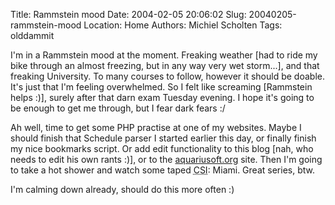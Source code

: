Title: Rammstein mood
Date: 2004-02-05 20:06:02
Slug: 20040205-rammstein-mood
Location: Home
Authors: Michiel Scholten
Tags: olddammit

<p>I'm in a Rammstein mood at the moment. Freaking weather [had to ride my bike through an almost freezing, but in any way very wet storm...], and that freaking University. To many courses to follow, however it should be doable. It's just that I'm feeling overwhelmed. So I felt like screaming [Rammstein helps :)], surely after that darn exam Tuesday evening. I hope it's going to be enough to get me through, but I fear dark fears :/</p>
<p>Ah well, time to get some PHP practise at one of my websites. Maybe I should finish that Schedule parser I started earlier this day, or finally finish my nice bookmarks script. Or add edit functionality to this blog [nah, who needs to edit his own rants :)], or to the <a href="/">aquariusoft.org</a> site. Then I'm going to take a hot shower and watch some taped <acronym title="Crime Scene Investigation">CSI</acronym>: Miami. Great series, btw.</p>
<p>I'm calming down already, should do this more often :)</p>